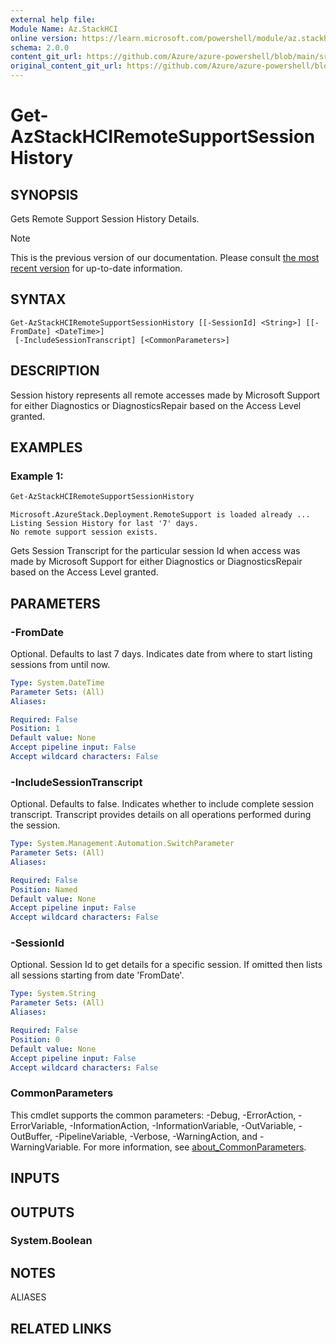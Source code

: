 ```yaml
---
external help file: 
Module Name: Az.StackHCI
online version: https://learn.microsoft.com/powershell/module/az.stackhci/get-azstackhciremotesupportsessionhistory
schema: 2.0.0
content_git_url: https://github.com/Azure/azure-powershell/blob/main/src/StackHCI/help/Get-AzStackHCIRemoteSupportSessionHistory.md
original_content_git_url: https://github.com/Azure/azure-powershell/blob/main/src/StackHCI/help/Get-AzStackHCIRemoteSupportSessionHistory.md
---
```


# Get-AzStackHCIRemoteSupportSessionHistory

## SYNOPSIS
Gets Remote Support Session History Details.

> [!NOTE]
>This is the previous version of our documentation. Please consult [the most recent version](/powershell/module/az.stackhci/get-azstackhciremotesupportsessionhistory) for up-to-date information.

## SYNTAX

```
Get-AzStackHCIRemoteSupportSessionHistory [[-SessionId] <String>] [[-FromDate] <DateTime>]
 [-IncludeSessionTranscript] [<CommonParameters>]
```

## DESCRIPTION
Session history represents all remote accesses made by Microsoft Support for either Diagnostics or DiagnosticsRepair based on the Access Level granted.

## EXAMPLES

### Example 1:
```powershell
Get-AzStackHCIRemoteSupportSessionHistory 
```

```output
Microsoft.AzureStack.Deployment.RemoteSupport is loaded already ...
Listing Session History for last '7' days.
No remote support session exists.
```

Gets Session Transcript for the particular session Id when access was made by Microsoft Support for either Diagnostics or DiagnosticsRepair based on the Access Level granted.

## PARAMETERS

### -FromDate
Optional.
Defaults to last 7 days.
Indicates date from where to start listing sessions from until now.

```yaml
Type: System.DateTime
Parameter Sets: (All)
Aliases:

Required: False
Position: 1
Default value: None
Accept pipeline input: False
Accept wildcard characters: False
```

### -IncludeSessionTranscript
Optional.
Defaults to false.
Indicates whether to include complete session transcript.
Transcript provides details on all operations performed during the session.

```yaml
Type: System.Management.Automation.SwitchParameter
Parameter Sets: (All)
Aliases:

Required: False
Position: Named
Default value: None
Accept pipeline input: False
Accept wildcard characters: False
```

### -SessionId
Optional.
Session Id to get details for a specific session.
If omitted then lists all sessions starting from date 'FromDate'.

```yaml
Type: System.String
Parameter Sets: (All)
Aliases:

Required: False
Position: 0
Default value: None
Accept pipeline input: False
Accept wildcard characters: False
```

### CommonParameters
This cmdlet supports the common parameters: -Debug, -ErrorAction, -ErrorVariable, -InformationAction, -InformationVariable, -OutVariable, -OutBuffer, -PipelineVariable, -Verbose, -WarningAction, and -WarningVariable. For more information, see [about_CommonParameters](http://go.microsoft.com/fwlink/?LinkID=113216).

## INPUTS

## OUTPUTS

### System.Boolean

## NOTES

ALIASES

## RELATED LINKS

